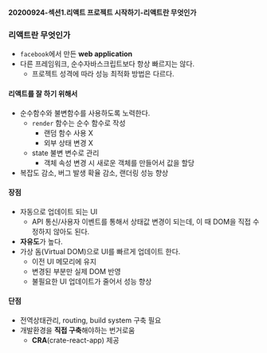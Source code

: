 **20200924-섹션1.리액트 프로젝트 시작하기-리액트란 무엇인가**

### 리액트란 무엇인가
- `facebook`에서 만든 **web application**
- 다른 프레임워크, 순수자바스크립트보다 항상 빠르지는 않다.
  - 프로젝트 성격에 따라 성능 최적화 방법은 다르다.

#### 리액트를 잘 하기 위해서
- 순수함수와 불변함수를 사용하도록 노력한다.
  - `render` 함수는 순수 함수로 작성
    - 랜덤 함수 사용 X
    - 외부 상태 변경 X
  - state 불변 변수로 관리
    - 객체 속성 변경 시 새로운 객체를 만들어서 값을 할당
- 복잡도 감소, 버그 발생 확율 감소, 랜더링 성능 향상 

#### 장점
- 자동으로 업데이트 되는 UI
  - API 통신/사용자 이벤트를 통해서 상태값 변경이 되는데, 이 때 DOM을 직접 수정하지 않아도 된다.
- **자유도**가 높다.
- 가상 돔(Virtual DOM)으로 UI를 빠르게 업데이트 한다.
  - 이전 UI 메모리에 유지
  - 변경된 부분만 실제 DOM 반영
  - 불필요한 UI 업데이트가 줄어서 성능 향상
  
#### 단점
- 전역상태관리, routing, build system 구축 필요
- 개발환경을 **직접 구축**해야하는 번거로움
  - **CRA**(crate-react-app) 제공